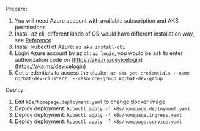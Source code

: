Prepare: 

1. You will need Azure account with available subscription and AKS permissions
2. Install az cli, different kinds of OS would have different installation way, see [Reference](https://docs.microsoft.com/zh-tw/cli/azure/install-azure-cli)
3. Install kubectl of Azure: `az aks install-cli`
4. Login Azure account by az cli: `az login`, you would be ask to enter authorization code on [https://aka.ms/devicelogin](https://aka.ms/devicelogin)
5. Get credentials to access the cluster: `az aks get-credentials --name ngchat-dev-cluster2  --resource-group ngchat-dev-group`

Deploy:

1. Edit `k8s/homepage.deployment.yaml` to change docker image 
2. Deploy deployment: `kubectl apply -f k8s/homepage.deployment.yaml`
3. Deploy deployment: `kubectl apply -f k8s/homepage.ingress.yaml`
4. Deploy deployment: `kubectl apply -f k8s/homepage.service.yaml`
